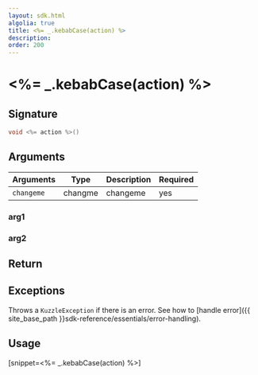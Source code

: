 ```yaml
---
layout: sdk.html
algolia: true
title: <%= _.kebabCase(action) %>
description:
order: 200
---
```


# <%= _.kebabCase(action) %>

## Signature

```cpp
void <%= action %>()
```

## Arguments

| Arguments    | Type    | Description | Required
|--------------|---------|-------------|----------
| ``changeme`` | changme | changeme    | yes

### __arg1__

### __arg2__

## Return

## Exceptions

Throws a `KuzzleException` if there is an error. See how to [handle error]({{ site_base_path }}sdk-reference/essentials/error-handling).

## Usage

[snippet=<%= _.kebabCase(action) %>]
